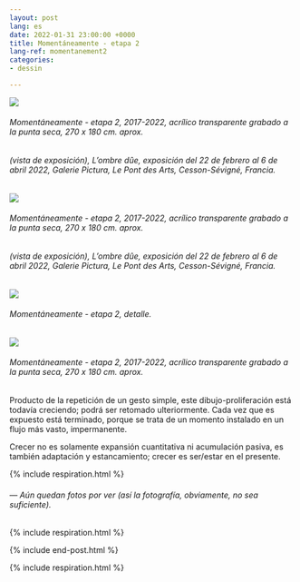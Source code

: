 ```yaml
---
layout: post
lang: es
date: 2022-01-31 23:00:00 +0000
title: Momentáneamente - etapa 2
lang-ref: momentanement2
categories:
- dessin

---
```

![](/mepierdoparaver/imgs/momentaneamente-etapa-2-2017-2022-19-up.jpg)

###### _Momentáneamente - etapa 2_, 2017-2022, acrílico transparente grabado a la punta seca, 270 x 180 cm. aprox.

###### (vista de exposición), _L’ombre dûe_, exposición del 22 de febrero al 6 de abril 2022, Galerie Pictura, Le Pont des Arts, Cesson-Sévigné, Francia.

![](/mepierdoparaver/imgs/momentaneamente-etapa-2-2017-2022-23-up.jpg)

###### _Momentáneamente - etapa 2_, 2017-2022, acrílico transparente grabado a la punta seca, 270 x 180 cm. aprox.

###### (vista de exposición), _L’ombre dûe_, exposición del 22 de febrero al 6 de abril 2022, Galerie Pictura, Le Pont des Arts, Cesson-Sévigné, Francia.

![](/mepierdoparaver/imgs/momentaneamente-etapa-2-2017-2022-9_-up.jpg)

###### _Momentáneamente - etapa 2_, detalle.

![](/mepierdoparaver/imgs/momentaneamente-etapa-2-2017-2022-24-up.jpg)

###### _Momentáneamente - etapa 2_, 2017-2022, acrílico transparente grabado a la punta seca, 270 x 180 cm. aprox.

Producto de la repetición de un gesto simple, este dibujo-proliferación está todavía creciendo; podrá ser retomado ulteriormente. Cada vez que es expuesto está terminado, porque se trata de un momento instalado en un flujo más vasto, impermanente.

Crecer no es solamente expansión cuantitativa ni acumulación pasiva, es también adaptación y estancamiento; crecer es ser/estar en el presente.

{% include respiration.html %}

###### _— Aún quedan fotos por ver (así la fotografía, obviamente, no sea suficiente)._

{% include respiration.html %}

{% include end-post.html %}

{% include respiration.html %}